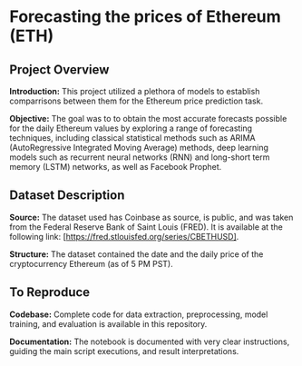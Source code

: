 # Forecasting the prices of Ethereum (ETH)
## Project Overview

**Introduction:** This project utilized a plethora of models to establish comparrisons between them for the Ethereum price prediction task.

**Objective:** The goal was to to obtain the most accurate forecasts possible for the daily Ethereum values by exploring a range of forecasting techniques, including classical statistical methods such as ARIMA (AutoRegressive Integrated Moving Average) methods, deep learning models such as recurrent neural networks (RNN) and long-short term memory (LSTM) networks, as well as Facebook Prophet.

## Dataset Description

**Source:** The dataset used has Coinbase as source, is public, and was taken from the Federal Reserve Bank of Saint Louis (FRED). It is available at the following link: [https://fred.stlouisfed.org/series/CBETHUSD].

**Structure:** The dataset contained the date and the daily price of the cryptocurrency Ethereum (as of 5 PM PST).

## To Reproduce

**Codebase:** Complete code for data extraction, preprocessing, model training, and evaluation is available in this repository.

**Documentation:** The notebook is documented with very clear instructions, guiding the main script executions, and result interpretations.
